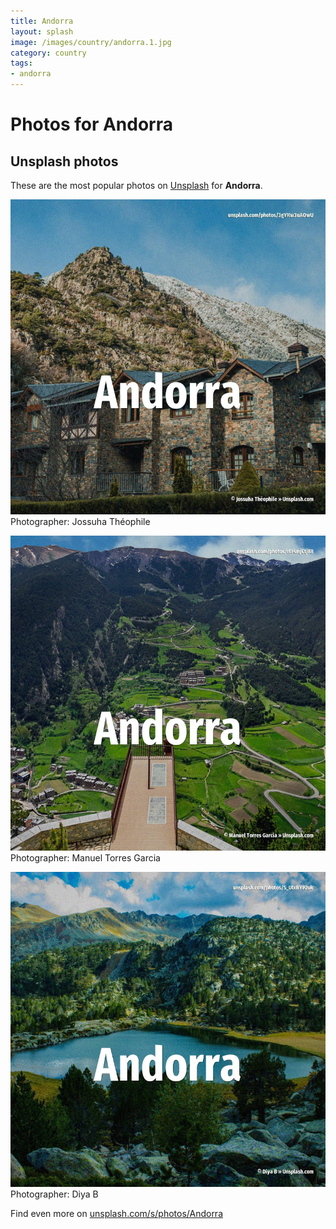 ```yaml
---
title: Andorra
layout: splash
image: /images/country/andorra.1.jpg
category: country
tags:
- andorra
---
```

# Photos for Andorra
 
## Unsplash photos
These are the most popular photos on [Unsplash](https://unsplash.com) for **Andorra**.
 
![Andorra](/images/country/andorra.1.jpg)
Photographer:  Jossuha Théophile
 
![Andorra](/images/country/andorra.2.jpg)
Photographer:  Manuel Torres Garcia
 
![Andorra](/images/country/andorra.3.jpg)
Photographer:  Diya B
 
Find even more on [unsplash.com/s/photos/Andorra](https://unsplash.com/s/photos/Andorra)
 
